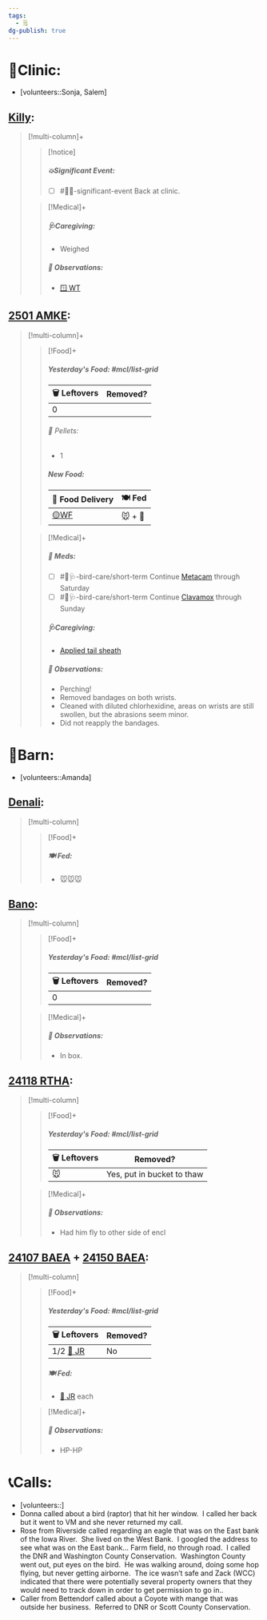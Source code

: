 ```yaml
---
tags:
  - 🗒️
dg-publish: true
---
```


# 🏥Clinic:
- [volunteers::Sonja, Salem]

## [Killy](../RARE%20Birds/Ed%20Birds/Killy.md):
> [!multi-column]+
>
>> [!notice]
>>##### 💥Significant Event:
>> - [ ] #🦅💥-significant-event Back at clinic.
>>
>
>> [!Medical]+
>>##### 🩺Caregiving:
>> - Weighed
>>
>> ##### 🔭 Observations:
>> - [🪟 WT](../Admin/Codes/Window%20time.md)

## [2501 AMKE](../RARE%20Birds/2501%20AMKE.md):
> [!multi-column]+
>
>> [!Food]+
>>##### Yesterday's Food: #mcl/list-grid
>> |🗑️ Leftovers| Removed?
>> |---|---|
>>|0|
>>
>>###### 💩 Pellets:
>>- 1
>>
>>##### New Food:
>> |🚚 Food Delivery| 🍽️ Fed|
>> |---|---|
>>|[🟡WF](../Admin/Codes/Whole%20food.md)|🐭 + 💊|
>
>> [!Medical]+
>>##### 💊 Meds:
>> - [ ] #🦅🩺-bird-care/short-term Continue [Metacam](../Admin/Codes/Medication/Metacam.md) through Saturday
>> - [ ] #🦅🩺-bird-care/short-term Continue [Clavamox](../Admin/Codes/Medication/Clavamox.md) through Sunday
>>
>>##### 🩺Caregiving:
>> - [Applied tail sheath](../Admin/Codes/Applied%20tail%20sheath.md)
>>
>> ##### 🔭 Observations:
>> - Perching!
>> - Removed bandages on both wrists. 
>> - Cleaned with diluted chlorhexidine, areas on wrists are still swollen, but the abrasions seem minor. 
>> - Did not reapply the bandages. 

# 🏡Barn:
- [volunteers::Amanda]

## [Denali](../RARE%20Birds/Ed%20Birds/Denali.md):
> [!multi-column]
>
>> [!Food]+
>> ##### 🍽️ Fed:
>> - 🐭🐭🐭

## [Bano](../RARE%20Birds/Ed%20Birds/Bano.md):
> [!multi-column]
>
>> [!Food]+
>> ##### Yesterday's Food: #mcl/list-grid
>> |🗑️ Leftovers| Removed?
>> |---|---|
>>|0|
>
>> [!Medical]+
>> ##### 🔭 Observations:
>> - In box.

## [24118 RTHA](../RARE%20Birds/24118%20RTHA.md):
> [!multi-column]
>
>> [!Food]+
>> ##### Yesterday's Food: #mcl/list-grid
>> |🗑️ Leftovers| Removed?
>> |---|---|
>>|🐭|Yes, put in bucket to thaw
>>
>
>> [!Medical]+
>> ##### 🔭 Observations:
>> - Had him fly to other side of encl

## [24107 BAEA](../RARE%20Birds/24107%20BAEA.md) + [24150 BAEA](../RARE%20Birds/24150%20BAEA.md):
> [!multi-column]
>
>> [!Food]+
>> ##### Yesterday's Food: #mcl/list-grid
>> |🗑️ Leftovers| Removed?
>> |---|---|
>>|1/2 [🐀 JR](../Admin/Codes/Food/Jumbo%20Rat.md)|No
>>
>> ##### 🍽️ Fed:
>> - [🐀 JR](../Admin/Codes/Food/Jumbo%20Rat.md) each
>
>> [!Medical]+
>> ##### 🔭 Observations:
>> - HP-HP

# 📞Calls:
- [volunteers::]
- Donna called about a bird (raptor) that hit her window.  I called her back but it went to VM and she never returned my call.
- Rose from Riverside called regarding an eagle that was on the East bank of the Iowa River.  She lived on the West Bank.  I googled the address to see what was on the East bank… Farm field, no through road.  I called the DNR and Washington County Conservation.  Washington County went out, put eyes on the bird.  He was walking around, doing some hop flying, but never getting airborne.  The ice wasn’t safe and Zack (WCC) indicated that there were potentially several property owners that they would need to track down in order to get permission to go in..  
- Caller from Bettendorf called about a Coyote with mange that was outside her business.  Referred to DNR or Scott County Conservation.